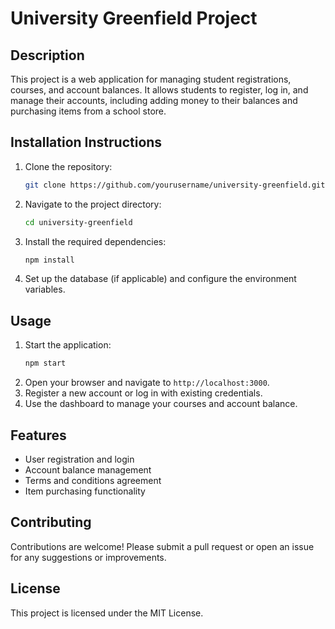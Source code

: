 # University Greenfield Project

## Description
This project is a web application for managing student registrations, courses, and account balances. It allows students to register, log in, and manage their accounts, including adding money to their balances and purchasing items from a school store.

## Installation Instructions
1. Clone the repository:
   ```bash
   git clone https://github.com/yourusername/university-greenfield.git
   ```
2. Navigate to the project directory:
   ```bash
   cd university-greenfield
   ```
3. Install the required dependencies:
   ```bash
   npm install
   ```
4. Set up the database (if applicable) and configure the environment variables.

## Usage
1. Start the application:
   ```bash
   npm start
   ```
2. Open your browser and navigate to `http://localhost:3000`.
3. Register a new account or log in with existing credentials.
4. Use the dashboard to manage your courses and account balance.

## Features
- User registration and login
- Account balance management
- Terms and conditions agreement
- Item purchasing functionality

## Contributing
Contributions are welcome! Please submit a pull request or open an issue for any suggestions or improvements.

## License
This project is licensed under the MIT License.
